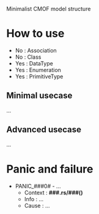 Minimalist CMOF model structure

# How to use

- No : Association
- No : Class
- Yes : DataType
- Yes : Enumeration
- Yes : PrimitiveType

## Minimal usecase

...

## Advanced usecase

...

# Panic and failure

* PANIC_###0# - ...
    * Context : __###.rs/###()__
    * Info : ...
    * Cause : ...
